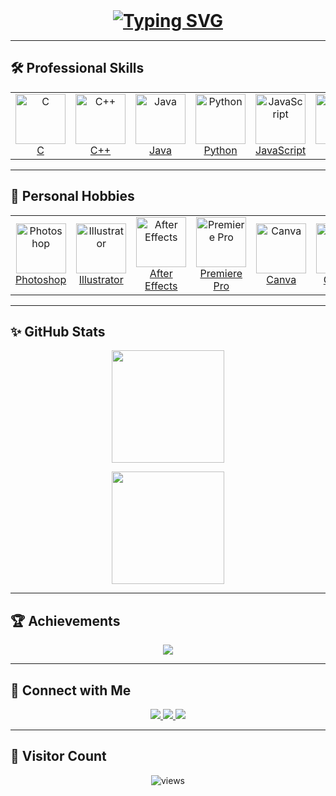 <!-- README: Lavya Damania -->

<!-- Typing header: ALL CAPS first line, Montserrat Bold, underline via <ins> -->
<h1 align="center" style="margin:0;">
  <a href="https://git.io/typing-svg" style="text-decoration:none;">
    <ins>
      <img
        src="https://readme-typing-svg.demolab.com?size=32&duration=4000&color=00F7FF&center=true&vCenter=true&width=750&font=Montserrat&weight=700&lines=HI+%F0%9F%91%8B%2C+I'M+LAVYA+DAMANIA;Aspiring+Software+Developer;Problem+Solver;Tech+Enthusiast"
        alt="Typing SVG"
      />
    </ins>
  </a>
</h1>

---

## 🛠️ Professional Skills
<table align="center">
  <tr>
    <td align="center">
      <a href="https://www.cprogramming.com/">
        <img src="https://img.icons8.com/color/96/c-programming.png" alt="C" width="80" height="80"/>
        <br/>C
      </a>
    </td>
    <td align="center">
      <a href="https://isocpp.org/">
        <img src="https://img.icons8.com/color/96/c-plus-plus-logo.png" alt="C++" width="80" height="80"/>
        <br/>C++
      </a>
    </td>
    <td align="center">
      <a href="https://www.java.com/">
        <img src="https://img.icons8.com/color/96/java-coffee-cup-logo.png" alt="Java" width="80" height="80"/>
        <br/>Java
      </a>
    </td>
    <td align="center">
      <a href="https://www.python.org/">
        <img src="https://img.icons8.com/color/96/python.png" alt="Python" width="80" height="80"/>
        <br/>Python
      </a>
    </td>
    <td align="center">
      <a href="https://developer.mozilla.org/en-US/docs/Web/JavaScript">
        <img src="https://img.icons8.com/color/96/javascript.png" alt="JavaScript" width="80" height="80"/>
        <br/>JavaScript
      </a>
    </td>
    <td align="center">
      <a href="https://developer.mozilla.org/en-US/docs/Web/HTML">
        <img src="https://img.icons8.com/color/96/html-5.png" alt="HTML" width="80" height="80"/>
        <br/>HTML
      </a>
    </td>
    <td align="center">
      <a href="https://developer.mozilla.org/en-US/docs/Web/CSS">
        <img src="https://img.icons8.com/color/96/css3.png" alt="CSS" width="80" height="80"/>
        <br/>CSS
      </a>
    </td>
    <td align="center">
      <a href="https://www.mysql.com/">
        <img src="https://img.icons8.com/color/96/mysql-logo.png" alt="MySQL" width="80" height="80"/>
        <br/>MySQL
      </a>
    </td>
    <td align="center">
      <a href="https://git-scm.com/">
        <img src="https://img.icons8.com/color/96/git.png" alt="Git" width="80" height="80"/>
        <br/>Git
      </a>
    </td>
    <td align="center">
      <a href="https://github.com/">
        <img src="https://img.icons8.com/ios-glyphs/96/github.png" alt="GitHub" width="80" height="80"/>
        <br/>GitHub
      </a>
    </td>
    <td align="center">
      <a href="https://code.visualstudio.com/">
        <img src="https://img.icons8.com/color/96/visual-studio-code-2019.png" alt="VS Code" width="80" height="80"/>
        <br/>VS Code
      </a>
    </td>
  </tr>
</table>

---

## 🎨 Personal Hobbies
<table align="center">
  <tr>
    <td align="center">
      <a href="https://www.adobe.com/products/photoshop.html">
        <img src="https://img.icons8.com/color/96/adobe-photoshop.png" alt="Photoshop" width="80" height="80"/>
        <br/>Photoshop
      </a>
    </td>
    <td align="center">
      <a href="https://www.adobe.com/products/illustrator.html">
        <img src="https://img.icons8.com/color/96/adobe-illustrator.png" alt="Illustrator" width="80" height="80"/>
        <br/>Illustrator
      </a>
    </td>
    <td align="center">
      <a href="https://www.adobe.com/products/aftereffects.html">
        <img src="https://img.icons8.com/color/96/adobe-after-effects.png" alt="After Effects" width="80" height="80"/>
        <br/>After Effects
      </a>
    </td>
    <td align="center">
      <a href="https://www.adobe.com/products/premiere.html">
        <img src="https://img.icons8.com/color/96/adobe-premiere-pro.png" alt="Premiere Pro" width="80" height="80"/>
        <br/>Premiere Pro
      </a>
    </td>
    <td align="center">
      <a href="https://www.canva.com/">
        <img src="https://cdn.jsdelivr.net/gh/devicons/devicon/icons/canva/canva-original.svg" alt="Canva" width="80" height="80"/>
        <br/>Canva
      </a>
    </td>
    <td align="center">
      <a href="https://www.capcut.com/">
        <img src="https://www.vectorlogo.zone/logos/bytedance_capcut/bytedance_capcut-icon.svg" alt="CapCut" width="80" height="80"/>
        <br/>CapCut
      </a>
    </td>
  </tr>
</table>

---

## ✨ GitHub Stats
<p align="center">
  <img src="https://github-readme-stats.vercel.app/api?username=lavyadamania&show_icons=true&theme=react&hide_border=true&bg_color=0D1117&title_color=00F7FF&icon_color=00F7FF" height="180em" />
</p>
<p align="center">
  <img src="https://github-readme-streak-stats.herokuapp.com/?user=lavyadamania&theme=react&hide_border=true&background=0D1117&ring=00F7FF&fire=00F7FF" height="180em" />
</p>

---

## 🏆 Achievements
<p align="center">
  <img src="https://github-profile-trophy.vercel.app/?username=lavyadamania&theme=algolia&margin-w=15&margin-h=15&no-frame=true" />
</p>

---

## 🔗 Connect with Me
<p align="center">
  <a href="https://www.linkedin.com/in/lavya-damania-6778472a7/" target="_blank">
    <img src="https://img.shields.io/badge/LinkedIn-0A66C2?style=for-the-badge&logo=linkedin&logoColor=white" />
  </a>
  <a href="https://www.instagram.com/lavya_damania_/" target="_blank">
    <img src="https://img.shields.io/badge/Instagram-E4405F?style=for-the-badge&logo=instagram&logoColor=white" />
  </a>
  <a href="mailto:lavyadamania@gmail.com">
    <img src="https://img.shields.io/badge/Email-D14836?style=for-the-badge&logo=gmail&logoColor=white" />
  </a>
</p>

---

## 👀 Visitor Count
<p align="center">
  <img src="https://komarev.com/ghpvc/?username=lavyadamania&label=Profile%20Views&color=00F7FF&style=for-the-badge" alt="views"/>
</p>
